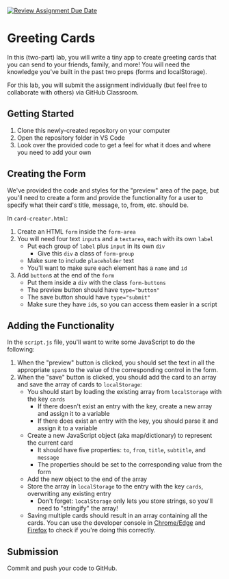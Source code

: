 [![Review Assignment Due Date](https://classroom.github.com/assets/deadline-readme-button-24ddc0f5d75046c5622901739e7c5dd533143b0c8e959d652212380cedb1ea36.svg)](https://classroom.github.com/a/A8Rhit-R)
# Greeting Cards

In this (two-part) lab, you will write a tiny app to create greeting cards that you can send to your friends, family, and more! You will need the knowledge you've built in the past two preps (forms and localStorage).

For this lab, you will submit the assignment individually (but feel free to collaborate with others) via GitHub Classroom.

## Getting Started

1. Clone this newly-created repository on your computer
1. Open the repository folder in VS Code
1. Look over the provided code to get a feel for what it does and where you need to add your own

## Creating the Form

We've provided the code and styles for the "preview" area of the page, but you'll need to create a form and provide the functionality for a user to specify what their card's title, message, to, from, etc. should be.

In `card-creator.html`:

1. Create an HTML `form` inside the `form-area`
1. You will need four text `input`s and a `textarea`, each with its own `label`
    * Put each group of `label` plus `input` in its own `div`
        * Give this `div` a class of `form-group`
    * Make sure to include `placeholder` text
    * You'll want to make sure each element has a `name` and `id`
1. Add `button`s at the end of the `form`
    * Put them inside a `div` with the class `form-buttons`
    * The preview button should have `type="button"`
    * The save button should have `type="submit"`
    * Make sure they have `id`s, so you can access them easier in a script

## Adding the Functionality

In the `script.js` file, you'll want to write some JavaScript to do the following:

1. When the "preview" button is clicked, you should set the text in all the appropriate `span`s to the value of the corresponding control in the form.
1. When the "save" button is clicked, you should add the card to an array and save the array of cards to `localStorage`:
    * You should start by loading the existing array from `localStorage` with the key `cards`
        * If there doesn't exist an entry with the key, create a new array and assign it to a variable
        * If there does exist an entry with the key, you should parse it and assign it to a variable
    * Create a new JavaScript object (aka map/dictionary) to represent the current card
        * It should have five properties: `to`, `from`, `title`, `subtitle`, and `message`
        * The properties should be set to the corresponding value from the form
    * Add the new object to the end of the array
    * Store the array in `localStorage` to the entry with the key `cards`, overwriting any existing entry
        * Don't forget: `localStorage` only lets you store strings, so you'll need to "stringify" the array!
    * Saving multiple cards should result in an array containing all the cards.
        You can use the developer console in [Chrome/Edge](https://developer.chrome.com/docs/devtools/storage/localstorage/) and [Firefox](https://firefox-source-docs.mozilla.org/devtools-user/storage_inspector/index.html) to check if you're doing this correctly.

## Submission

Commit and push your code to GitHub.
